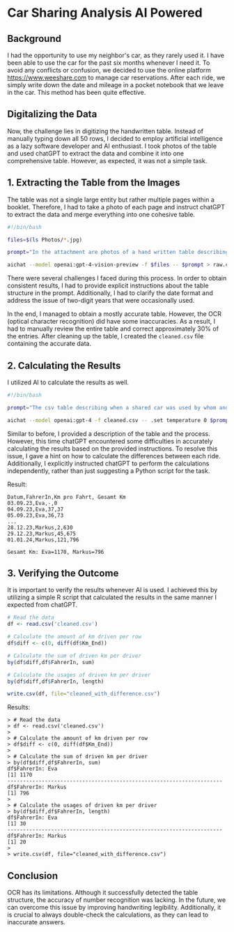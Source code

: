 # Car Sharing Analysis AI Powered

## Background
I had the opportunity to use my neighbor's car, as they rarely used it. I have been able to use the car for the past six months whenever I need it. To avoid any conflicts or confusion, we decided to use the online platform https://www.weeshare.com to manage car reservations. After each ride, we simply write down the date and mileage in a pocket notebook that we leave in the car. This method has been quite effective.

## Digitalizing the Data
Now, the challenge lies in digitizing the handwritten table. Instead of manually typing down all 50 rows, I decided to employ artificial intelligence as a lazy software developer and AI enthusiast. I took photos of the table and used chatGPT to extract the data and combine it into one comprehensive table. However, as expected, it was not a simple task.

## 1. Extracting the Table from the Images
The table was not a single large entity but rather multiple pages within a booklet. Therefore, I had to take a photo of each page and instruct chatGPT to extract the data and merge everything into one cohesive table.

```sh
#!/bin/bash

files=$(ls Photos/*.jpg)

prompt="In the attachment are photos of a hand written table describing when a shared car was used by whom and what the milage was. The table has 4 columns. The first column indicates the date in the european date format \"day.month.year\". The year is formated using two digits only, 23 means 2023 and 24 means 2024. The second column represents the name of the two drivers, either Eva or Markus. The third column is the milage in Kilometer. The last column is for comments. Your job is it to read all tables, extract the data and combine it into one single table formated as CSV. Only return the blank CSV formated table."

aichat --model openai:gpt-4-vision-preview -f $files -- $prompt > raw.csv
``` 

There were several challenges I faced during this process. In order to obtain consistent results, I had to provide explicit instructions about the table structure in the prompt. Additionally, I had to clarify the date format and address the issue of two-digit years that were occasionally used.

In the end, I managed to obtain a mostly accurate table. However, the OCR (optical character recognition) did have some inaccuracies. As a result, I had to manually review the entire table and correct approximately 30% of the entries. After cleaning up the table, I created the `cleaned.csv` file containing the accurate data.

## 2. Calculating the Results

I utilized AI to calculate the results as well.

```sh
#!/bin/bash

prompt="The csv table describing when a shared car was used by whom and what the milage was. The table has 4 columns. The first column indicates the date in the european date format \"day.month.year\". The year is formated using two digits only, 23 means 2023 and 24 means 2024. The second column represents the name of the two drivers, either Eva or Markus. The third column is the milage in Kilometer. The last column is for comments. The driver noted the mileage of the car after the ride. Each row is one ride. The first ride is the start. Calculate how many km each ride was by calculating the differenze to the milage before. Now we now the km per ride and who was the driver. print this as a table and also calculate the total of km per ride by driver. Do the calculation by yourself. Don't suggest code that can do the calculation." 

aichat --model openai:gpt-4 -f cleaned.csv -- .set temperature 0 $prompt 
```

Similar to before, I provided a description of the table and the process. However, this time chatGPT encountered some difficulties in accurately calculating the results based on the provided instructions. To resolve this issue, I gave a hint on how to calculate the differences between each ride. Additionally, I explicitly instructed chatGPT to perform the calculations independently, rather than just suggesting a Python script for the task.

Result:
```
Datum,FahrerIn,Km pro Fahrt, Gesamt Km
03.09.23,Eva,-,0
04.09.23,Eva,37,37
05.09.23,Eva,36,73
...
28.12.23,Markus,2,630
29.12.23,Markus,45,675
01.01.24,Markus,121,796

Gesamt Km: Eva=1170, Markus=796
```

## 3. Verifying the Outcome
It is important to verify the results whenever AI is used. I achieved this by utilizing a simple R script that calculated the results in the same manner I expected from chatGPT.

```R
# Read the data
df <- read.csv('cleaned.csv')

# Calculate the amount of km driven per row
df$diff <- c(0, diff(df$Km_End))

# Calculate the sum of driven km per driver
by(df$diff,df$FahrerIn, sum)

# Calculate the usages of driven km per driver
by(df$diff,df$FahrerIn, length)

write.csv(df, file="cleaned_with_difference.csv")
```

Results:
```
> # Read the data
> df <- read.csv('cleaned.csv')
> 
> # Calculate the amount of km driven per row
> df$diff <- c(0, diff(df$Km_End))
> 
> # Calculate the sum of driven km per driver
> by(df$diff,df$FahrerIn, sum)
df$FahrerIn: Eva
[1] 1170
--------------------------------------------------------------------- 
df$FahrerIn: Markus
[1] 796
> 
> # Calculate the usages of driven km per driver
> by(df$diff,df$FahrerIn, length)
df$FahrerIn: Eva
[1] 30
--------------------------------------------------------------------- 
df$FahrerIn: Markus
[1] 20
> 
> write.csv(df, file="cleaned_with_difference.csv")
```

## Conclusion
OCR has its limitations. Although it successfully detected the table structure, the accuracy of number recognition was lacking. In the future, we can overcome this issue by improving handwriting legibility. Additionally, it is crucial to always double-check the calculations, as they can lead to inaccurate answers.
